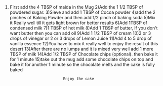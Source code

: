 1)  First add the 4 TBSP of maida in the Mug
2)Add the 1 1/2 TBSP of powdered sugar.
3)Sieve and add 1 TBSP of Cocoa powder
4)add the 2 pinches of Baking Powder and then add 1/2 pinch of baking soda
5)Mix it Really well till it gets light brown for better results 
6)Add 1TBSP of condensed milk
7)1 TBSP of hot milk
8)Add 1 TBSP of butter, If you don't want butter then you can add oil
9)Add 1 1/2 TBSP of cream
10)2 or 3 drops of vinegar or 2 or 3 drops of Lemon Juice
11)Add 4 to 5 drop of vanilla essence
12)You have to mix it really well to enjoy the result of this desert 
13)After there are no lumps and it is mixed very well add 1 more TBSP of milk
14)Add 1/2 TBSP of Chocolate chips (optional). then bake it for 1 minute
15)take out the mug add some chocolate chips on top and bake it for another 1 minute so the chocolate melts and the cake is fully baked

                                Enjoy the cake